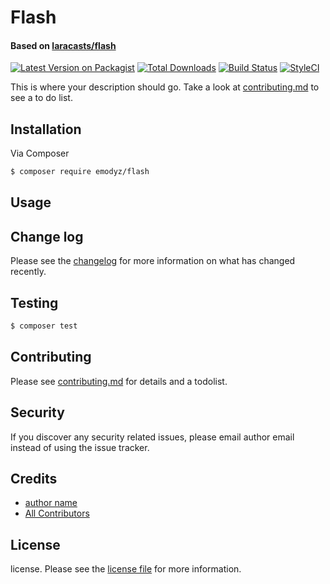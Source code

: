 # Flash
#### Based on [laracasts/flash](https://github.com/laracasts/flash)

[![Latest Version on Packagist][ico-version]][link-packagist]
[![Total Downloads][ico-downloads]][link-downloads]
[![Build Status][ico-travis]][link-travis]
[![StyleCI][ico-styleci]][link-styleci]

This is where your description should go. Take a look at [contributing.md](contributing.md) to see a to do list.

## Installation

Via Composer

``` bash
$ composer require emodyz/flash
```

## Usage

## Change log

Please see the [changelog](changelog.md) for more information on what has changed recently.

## Testing

``` bash
$ composer test
```

## Contributing

Please see [contributing.md](contributing.md) for details and a todolist.

## Security

If you discover any security related issues, please email author email instead of using the issue tracker.

## Credits

- [author name][link-author]
- [All Contributors][link-contributors]

## License

license. Please see the [license file](license.md) for more information.

[ico-version]: https://img.shields.io/packagist/v/emodyz/flash.svg?style=flat-square
[ico-downloads]: https://img.shields.io/packagist/dt/emodyz/flash.svg?style=flat-square
[ico-travis]: https://img.shields.io/travis/emodyz/flash/master.svg?style=flat-square
[ico-styleci]: https://styleci.io/repos/12345678/shield

[link-packagist]: https://packagist.org/packages/emodyz/flash
[link-downloads]: https://packagist.org/packages/emodyz/flash
[link-travis]: https://travis-ci.org/emodyz/flash
[link-styleci]: https://styleci.io/repos/12345678
[link-author]: https://github.com/emodyz
[link-contributors]: ../../contributors

